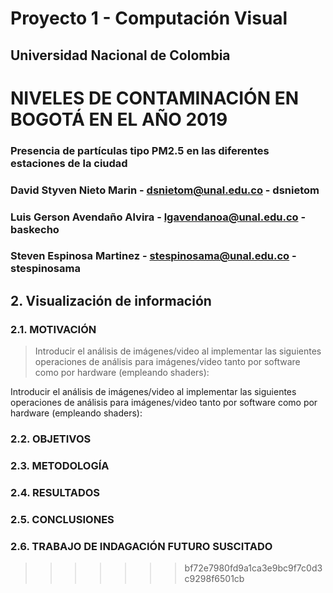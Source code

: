 # Proyecto 1 - Computación Visual
## Universidad Nacional de Colombia

# NIVELES DE CONTAMINACIÓN EN BOGOTÁ EN EL AÑO 2019
### Presencia de partículas tipo PM2.5 en las diferentes estaciones de la ciudad

### David Styven Nieto Marin - dsnietom@unal.edu.co - dsnietom
### Luis Gerson Avendaño Alvira - lgavendanoa@unal.edu.co - baskecho
### Steven Espinosa Martinez - stespinosama@unal.edu.co - stespinosama

## 2. Visualización de información

### 2.1. MOTIVACIÓN
> Introducir el análisis de imágenes/video al implementar las siguientes operaciones de análisis para imágenes/video tanto por software como por hardware (empleando shaders):

Introducir el análisis de imágenes/video al implementar las siguientes operaciones de análisis para imágenes/video tanto por software como por hardware (empleando shaders):

### 2.2. OBJETIVOS

### 2.3. METODOLOGÍA

### 2.4. RESULTADOS

### 2.5. CONCLUSIONES

### 2.6. TRABAJO DE INDAGACIÓN FUTURO SUSCITADO
>>>>>>> bf72e7980fd9a1ca3e9bc9f7c0d3c9298f6501cb
